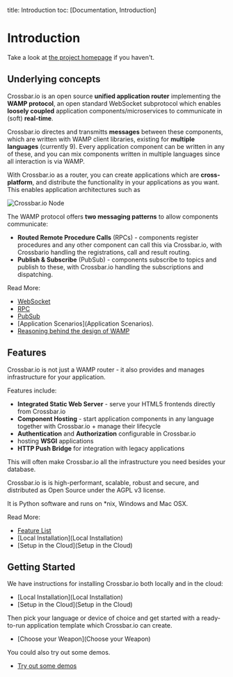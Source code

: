 title: Introduction
toc: [Documentation, Introduction]

# Introduction

Take a look at [the project homepage](http://crossbar.io/) if you haven't.

## Underlying concepts

Crossbar.io is an open source **unified application router** implementing the **WAMP protocol**, an open standard WebSocket subprotocol which enables **loosely coupled** application components/microservices to communicate in (soft) **real-time**. 

Crossbar.io directes and transmitts **messages** between these components, which are written with WAMP client libraries, existing for **multiple languages** (currently 9). Every application component can be written in any of these, and you can mix components written in multiple languages since all interaction is via WAMP. 

With Crossbar.io as a router, you can create applications which are **cross-platform**, and distribute the functionality in your applications as you want. This enables application architectures such as

![Crossbar.io Node](/static/img/docs/gen/crossbar_integration.png)

The WAMP protocol offers **two messaging patterns** to allow components communicate:

* **Routed Remote Procedure Calls** (RPCs) - components register procedures and any other component can call this via Crossbar.io, with Crossbario handling the registrations, call and result routing.
* **Publish & Subscribe** (PubSub) - components subscribe to topics and publish to these, with Crossbar.io handling the subscriptions and dispatching.

Read More:

* [WebSocket](http://wamp.ws/faq/#what_is_websocket)
* [RPC](http://wamp.ws/faq/#rpc)
* [PubSub](http://wamp.ws/faq/#pubsub)
* [Application Scenarios](Application Scenarios).
* [Reasoning behind the design of WAMP](http://wamp.ws/why/)

## Features

Crossbar.io is not just a WAMP router - it also provides and manages infrastructure for your application.

Features include:

* **Integrated Static Web Server** - serve your HTML5 frontends directly from Crossbar.io
* **Component Hosting** - start application components in any language together with Crossbar.io + manage their lifecycle
* **Authentication** and **Authorization** configurable in Crossbar.io
* hosting **WSGI** applications
* **HTTP Push Bridge** for integration with legacy applications

This will often make Crossbar.io all the infrastructure you need besides your database.

Crossbar.io is is high-performant, scalable, robust and secure, and distributed as Open Source under the AGPL v3 license.

It is Python software and runs on *nix, Windows and Mac OSX.

Read More:

* [Feature List](Features)
* [Local Installation](Local Installation)
* [Setup in the Cloud](Setup in the Cloud)


## Getting Started

We have instructions for installing Crossbar.io both locally and in the cloud:

* [Local Installation](Local Installation)
* [Setup in the Cloud](Setup in the Cloud)

Then pick your language or device of choice and get started with a ready-to-run application template which Crossbar.io can create.

* [Choose your Weapon](Choose your Weapon)

You could also try out some demos.

* [Try out some demos](https://demo.crossbar.io/)